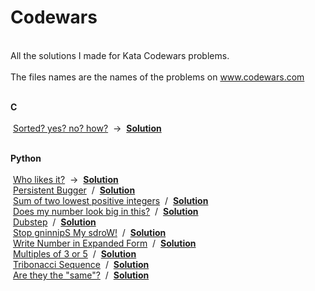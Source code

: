 # Codewars
<br>All the solutions I made for Kata Codewars problems.</br>
<br>The files names are the names of the problems on www.codewars.com</br>

<br><b> C </b></br>
<br>&nbsp;<a href="https://www.codewars.com/kata/sorted-yes-no-how/c">Sorted? yes? no? how?</a>&nbsp; -> &nbsp;<a href="https://github.com/ewersonv/Codewars/blob/master/C/sorted_yes_no_how.c"><b>Solution</b></a>&nbsp;

<br><b> Python </b></br>
<br>&nbsp;<a href="https://www.codewars.com/kata/who-likes-it/python">Who likes it?</a>&nbsp; -> &nbsp;<a href="https://github.com/ewersonv/Codewars/blob/master/Python/who_likes_it.py"><b>Solution</b></a>&nbsp;
<br>&nbsp;<a href="https://www.codewars.com/kata/persistent-bugger/python">Persistent Bugger</a>&nbsp; / &nbsp;<a href="https://github.com/ewersonv/Codewars/blob/master/Python/persistent_bugger.py"><b>Solution</b></a>&nbsp;
<br>&nbsp;<a href="https://www.codewars.com/kata/sum-of-two-lowest-positive-integers/python">Sum of two lowest positive integers</a>&nbsp; / &nbsp;<a href="https://github.com/ewersonv/Codewars/blob/master/Python/sum_of_two_lowest_positive_integers.py"><b>Solution</b></a>&nbsp;
<br>&nbsp;<a href="https://www.codewars.com/kata/does-my-number-look-big-in-this/python">Does my number look big in this?</a>&nbsp; / &nbsp;<a href="https://github.com/ewersonv/Codewars/blob/master/Python/does_my_number_look_big_in_this.py"><b>Solution</b></a>&nbsp;
<br>&nbsp;<a href="https://www.codewars.com/kata/dubstep/python">Dubstep</a>&nbsp; / &nbsp;<a href="https://github.com/ewersonv/Codewars/blob/master/Python/dubstep.py"><b>Solution</b></a>&nbsp;
<br>&nbsp;<a href="https://www.codewars.com/kata/stop-gninnips-my-sdrow/python">Stop gninnipS My sdroW!</a>&nbsp; / &nbsp;<a href="https://github.com/ewersonv/Codewars/blob/master/Python/stop_gninnips_my_sdrow.py"><b>Solution</b></a>&nbsp;
<br>&nbsp;<a href="https://www.codewars.com/kata/write-number-in-expanded-form/python">Write Number in Expanded Form</a>&nbsp; / &nbsp;<a href="https://github.com/ewersonv/Codewars/blob/master/Python/write_number_in_expanded_form"><b>Solution</b></a>&nbsp;
<br>&nbsp;<a href="https://www.codewars.com/kata/multiples-of-3-or-5/python">Multiples of 3 or 5</a>&nbsp; / &nbsp;<a href="https://github.com/ewersonv/Codewars/blob/master/Python/multiplies_of_3_or_5.py"><b>Solution</b></a>&nbsp;
<br>&nbsp;<a href="https://www.codewars.com/kata/tribonacci-sequence/python">Tribonacci Sequence</a>&nbsp; / &nbsp;<a href="https://github.com/ewersonv/Codewars/blob/master/Python/tribonacci_sequence.py"><b>Solution</b></a>&nbsp;
<br>&nbsp;<a href="https://www.codewars.com/kata/are-they-the-same/python">Are they the "same"?</a>&nbsp; / &nbsp;<a href="https://github.com/ewersonv/Codewars/blob/master/Python/are_they_the_same.py"><b>Solution</b></a>&nbsp;
